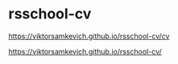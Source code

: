 # rsschool-cv
https://viktorsamkevich.github.io/rsschool-cv/cv


https://viktorsamkevich.github.io/rsschool-cv/
